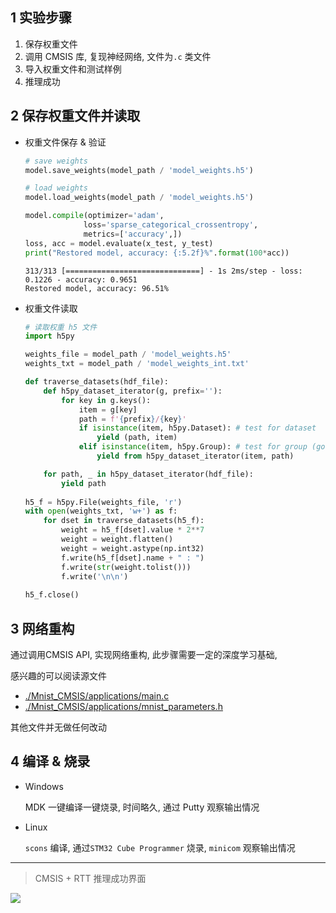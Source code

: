 ## 1 实验步骤

1. 保存权重文件
2. 调用 CMSIS 库, 复现神经网络, 文件为`.c` 类文件
3. 导入权重文件和测试样例
4. 推理成功

## 2 保存权重文件并读取

- 权重文件保存 & 验证

  ```python
  # save weights
  model.save_weights(model_path / 'model_weights.h5')
  
  # load weights
  model.load_weights(model_path / 'model_weights.h5')
  
  model.compile(optimizer='adam',
               loss='sparse_categorical_crossentropy',
               metrics=['accuracy',])
  loss, acc = model.evaluate(x_test, y_test)
  print("Restored model, accuracy: {:5.2f}%".format(100*acc))
  ```

  ```shel
  313/313 [==============================] - 1s 2ms/step - loss: 0.1226 - accuracy: 0.9651
  Restored model, accuracy: 96.51%
  ```

- 权重文件读取

  ```python
  # 读取权重 h5 文件
  import h5py
  
  weights_file = model_path / 'model_weights.h5'
  weights_txt = model_path / 'model_weights_int.txt'
  
  def traverse_datasets(hdf_file):
      def h5py_dataset_iterator(g, prefix=''):
          for key in g.keys():
              item = g[key]
              path = f'{prefix}/{key}'
              if isinstance(item, h5py.Dataset): # test for dataset
                  yield (path, item)
              elif isinstance(item, h5py.Group): # test for group (go down)
                  yield from h5py_dataset_iterator(item, path)
  
      for path, _ in h5py_dataset_iterator(hdf_file):
          yield path
          
  h5_f = h5py.File(weights_file, 'r')
  with open(weights_txt, 'w+') as f:
      for dset in traverse_datasets(h5_f):
          weight = h5_f[dset].value * 2**7
          weight = weight.flatten()
          weight = weight.astype(np.int32)
          f.write(h5_f[dset].name + " : ")
          f.write(str(weight.tolist()))
          f.write('\n\n')
          
  h5_f.close()
  ```

## 3 网络重构

通过调用CMSIS API, 实现网络重构, 此步骤需要一定的深度学习基础,

感兴趣的可以阅读源文件

- [./Mnist_CMSIS/applications/main.c](./Mnist_CMSIS/applications/main.c)
- [./Mnist_CMSIS/applications/mnist_parameters.h](./Mnist_CMSIS/applications/mnist_parameters.h)

其他文件并无做任何改动

## 4 编译 & 烧录

- Windows 

  MDK 一键编译一键烧录, 时间略久, 通过 Putty 观察输出情况

- Linux

  `scons` 编译, 通过`STM32 Cube Programmer` 烧录, `minicom` 观察输出情况

---

> CMSIS + RTT 推理成功界面

![](https://gitee.com/lebhoryi/PicGoPictureBed/raw/master/img/20200719151207.png)